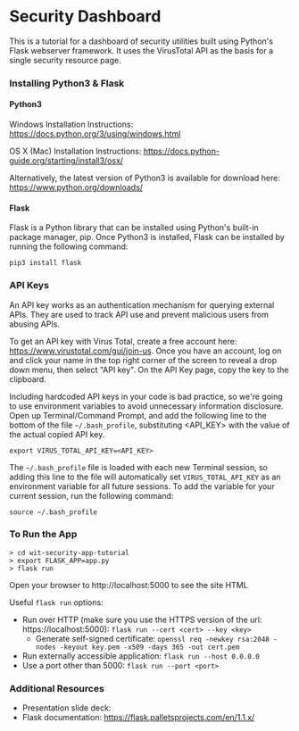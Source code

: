 Security Dashboard
==================

This is a tutorial for a dashboard of security utilities built using Python's Flask webserver framework. It uses the VirusTotal API as the basis for a single security resource page. 

### Installing Python3 & Flask

#### Python3

Windows Installation Instructions: https://docs.python.org/3/using/windows.html

OS X (Mac) Installation Instructions: https://docs.python-guide.org/starting/install3/osx/

Alternatively, the latest version of Python3 is available for download here: https://www.python.org/downloads/

#### Flask

Flask is a Python library that can be installed using Python's built-in package manager, pip. Once Python3 is installed, Flask can be installed by running the following command:

```pip3 install flask```

### API Keys

An API key works as an authentication mechanism for querying external APIs. They are used to track API use and prevent malicious users from abusing APIs.

To get an API key with Virus Total, create a free account here: https://www.virustotal.com/gui/join-us. Once you have an account, log on and click your name in the top right corner of the screen to reveal a drop down menu, then select "API key". On the API Key page, copy the key to the clipboard. 

Including hardcoded API keys in your code is bad practice, so we're going to use environment variables to avoid unnecessary information disclosure. Open up Terminal/Command Prompt, and add the following line to the bottom of the file `~/.bash_profile`, substituting <API_KEY> with the value of the actual copied API key. 

```export VIRUS_TOTAL_API_KEY=<API_KEY>```

The `~/.bash_profile` file is loaded with each new Terminal session, so adding this line to the file will automatically set `VIRUS_TOTAL_API_KEY` as an environment variable for all future sessions.  To add the variable for your current session, run the following command: 

```source ~/.bash_profile```


### To Run the App
```
> cd wit-security-app-tutorial
> export FLASK_APP=app.py
> flask run
```

Open your browser to http://localhost:5000 to see the site HTML

Useful `flask run` options:

* Run over HTTP (make sure you use the HTTPS version of the url: https://localhost:5000): `flask run --cert <cert> --key <key>` 
  * Generate self-signed certificate: ```openssl req -newkey rsa:2048 -nodes -keyout key.pem -x509 -days 365 -out cert.pem```
* Run externally accessible application: `flask run --host 0.0.0.0`
* Use a port other than 5000: `flask run --port <port>`


### Additional Resources
* Presentation slide deck:
* Flask documentation: https://flask.palletsprojects.com/en/1.1.x/ 
